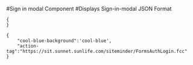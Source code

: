 #Sign in modal Component
#Displays Sign-in-modal
JSON Format
```
{
}
```
<!-- sign-in-framework starts here -->
```
{
    "cool-blue-background":'cool-blue',
    "action-tag":"https://sit.sunnet.sunlife.com/siteminder/FormsAuthLogin.fcc"
}
```